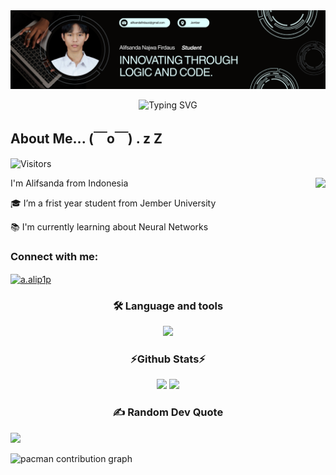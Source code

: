 <img src="https://github.com/Firdausizm/Firdausizm/blob/main/Banner.png?raw=true" width=true />

<p align="center">
  <img src="https://readme-typing-svg.herokuapp.com?font=Fira+Code&duration=2500&pause=1000&center=true&vCenter=true&multiline=true&width=600&height=90&lines=Firdausizm+Here+%F0%9F%94%A5+!" alt="Typing SVG" />
</p>



<h2 align="left">About Me... (￣o￣) . z Z </h2>

![Visitors](https://visitor-badge.laobi.icu/badge?page_id=BossStudent.BossStudent)

<img align="right" height="150" src="https://media.giphy.com/media/M9gbBd9nbDrOTu1Mqx/giphy.gif"  />




I'm Alifsanda from Indonesia

🎓 I’m a frist year student from Jember University


📚 I'm currently learning about Neural Networks


<h3 align="left">Connect with me:</h3>
<p align="left">
<a href="https://instagram.com/a.alip1p" target="blank"><img align="center" src="https://raw.githubusercontent.com/rahuldkjain/github-profile-readme-generator/master/src/images/icons/Social/instagram.svg" alt="a.alip1p" height="30" width="40" /></a>
</p>
  
 



<h3 align="center">🛠 Language and tools</h3>
<p align="center">
  <a href="https://skillicons.dev">
    <img src="https://skillicons.dev/icons?i=github,discord,matlab,cpp,python,pycharm,tensorflow,vscode" />
  </a>
</p>

 <h3 align="center">⚡Github Stats⚡</h3>
 

<p align="center">
  <img src="https://github-readme-stats.vercel.app/api?username=Firdausizm&show_icons=true&theme=tokyonight&hide_border=true" />
  <img src="https://github-readme-stats.vercel.app/api/top-langs/?username=Firdausizm&layout=compact&theme=tokyonight&hide_border=true" />
</p>


<h3 align="center">✍️ Random Dev Quote</h3>

![](https://quotes-github-readme.vercel.app/api?type=vertical&theme=radical)



<picture>
  <source media="(prefers-color-scheme: dark)" srcset="https://raw.githubusercontent.com/maurodesouza/maurodesouza/output/pacman-contribution-graph-dark.svg">
  <source media="(prefers-color-scheme: light)" srcset="https://raw.githubusercontent.com/maurodesouza/maurodesouza/output/pacman-contribution-graph.svg">
  <img alt="pacman contribution graph" src="https://raw.githubusercontent.com/maurodesouza/maurodesouza/output/pacman-contribution-graph.svg">
</picture>
